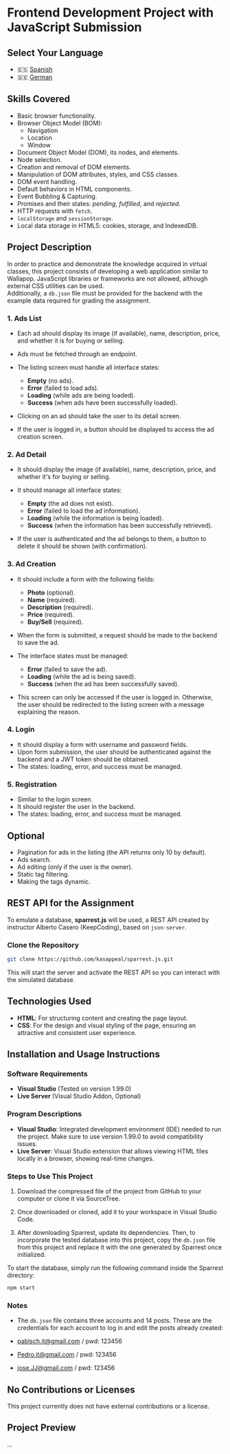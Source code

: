# Frontend Development Project with JavaScript Submission

## Select Your Language

- 🇪🇸 [Spanish](README.es.md)
- 🇩🇪 [German](README.de.md)

## Skills Covered

- Basic browser functionality.
- Browser Object Model (BOM):
  - Navigation
  - Location
  - Window
- Document Object Model (DOM), its nodes, and elements.
- Node selection.
- Creation and removal of DOM elements.
- Manipulation of DOM attributes, styles, and CSS classes.
- DOM event handling.
- Default behaviors in HTML components.
- Event Bubbling & Capturing.
- Promises and their states: *pending*, *fulfilled*, and *rejected*.
- HTTP requests with `fetch`.
- `localStorage` and `sessionStorage`.
- Local data storage in HTML5: cookies, storage, and IndexedDB.

## Project Description

In order to practice and demonstrate the knowledge acquired in virtual classes, this project consists of developing a web application similar to Wallapop. JavaScript libraries or frameworks are not allowed, although external CSS utilities can be used.  
Additionally, a `db.json` file must be provided for the backend with the example data required for grading the assignment.

### 1. Ads List

- Each ad should display its image (if available), name, description, price, and whether it is for buying or selling.  
- Ads must be fetched through an endpoint.  
- The listing screen must handle all interface states:

  - **Empty** (no ads).
  - **Error** (failed to load ads).
  - **Loading** (while ads are being loaded).
  - **Success** (when ads have been successfully loaded).

- Clicking on an ad should take the user to its detail screen.  
- If the user is logged in, a button should be displayed to access the ad creation screen.

### 2. Ad Detail

- It should display the image (if available), name, description, price, and whether it's for buying or selling.  
- It should manage all interface states:

  - **Empty** (the ad does not exist).
  - **Error** (failed to load the ad information).
  - **Loading** (while the information is being loaded).
  - **Success** (when the information has been successfully retrieved).

- If the user is authenticated and the ad belongs to them, a button to delete it should be shown (with confirmation).

### 3. Ad Creation

- It should include a form with the following fields:
  - **Photo** (optional).
  - **Name** (required).
  - **Description** (required).
  - **Price** (required).
  - **Buy/Sell** (required).

- When the form is submitted, a request should be made to the backend to save the ad.  
- The interface states must be managed:

  - **Error** (failed to save the ad).
  - **Loading** (while the ad is being saved).
  - **Success** (when the ad has been successfully saved).

- This screen can only be accessed if the user is logged in. Otherwise, the user should be redirected to the listing screen with a message explaining the reason.

### 4. Login

- It should display a form with username and password fields.  
- Upon form submission, the user should be authenticated against the backend and a JWT token should be obtained.  
- The states: loading, error, and success must be managed.

### 5. Registration

- Similar to the login screen.  
- It should register the user in the backend.  
- The states: loading, error, and success must be managed.

## Optional

- Pagination for ads in the listing (the API returns only 10 by default).
- Ads search.
- Ad editing (only if the user is the owner).
- Static tag filtering.
- Making the tags dynamic.

## REST API for the Assignment

To emulate a database, **sparrest.js** will be used, a REST API created by instructor Alberto Casero (KeepCoding), based on `json-server`.

### Clone the Repository

```bash
git clone https://github.com/kasappeal/sparrest.js.git
```

This will start the server and activate the REST API so you can interact with the simulated database.

## Technologies Used

- **HTML**: For structuring content and creating the page layout.
- **CSS**: For the design and visual styling of the page, ensuring an attractive and consistent user experience.

## Installation and Usage Instructions

### Software Requirements

- **Visual Studio** (Tested on version 1.99.0)
- **Live Server** (Visual Studio Addon, Optional)

### Program Descriptions

- **Visual Studio**: Integrated development environment (IDE) needed to run the project. Make sure to use version 1.99.0 to avoid compatibility issues.
- **Live Server**: Visual Studio extension that allows viewing HTML files locally in a browser, showing real-time changes.

### Steps to Use This Project

1. Download the compressed file of the project from GitHub to your computer or clone it via SourceTree.

2. Once downloaded or cloned, add it to your workspace in Visual Studio Code.

3. After downloading Sparrest, update its dependencies. Then, to incorporate the tested database into this project, copy the `db.json` file from this project and replace it with the one generated by Sparrest once initialized.

To start the database, simply run the following command inside the Sparrest directory:

```bash
npm start
```

### Notes

- The `db.json` file contains three accounts and 14 posts. These are the credentials for each account to log in and edit the posts already created:

- [pablsch.it@gmail.com](mailto:pablsch.it@gmail.com) / pwd: 123456
- [Pedro.it@gmail.com](mailto:Pedro.it@gmail.com) / pwd: 123456
- [jose.JJ@gmail.com](mailto:jose.JJ@gmail.com) / pwd: 123456

## No Contributions or Licenses

This project currently does not have external contributions or a license.

## Project Preview

...
